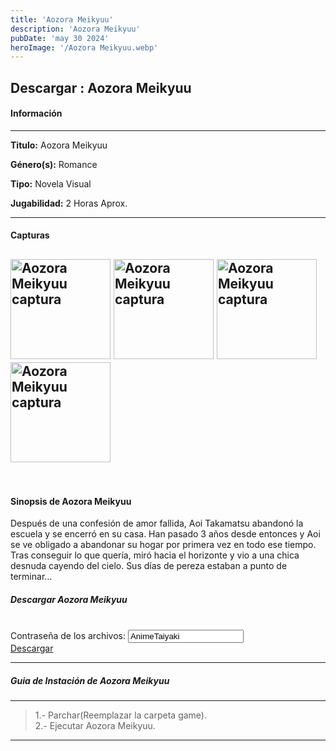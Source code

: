 ```yaml
---
title: 'Aozora Meikyuu'
description: 'Aozora Meikyuu'
pubDate: 'may 30 2024'
heroImage: '/Aozora Meikyuu.webp'
---
```


<div data-pagefind-ignore>

## Descargar :</span>  Aozora Meikyuu

#### Información

---

<p>
<strong>Titulo:</strong> 
 Aozora Meikyuu
</p>
<p>
<strong>Género(s):</strong> 
Romance
</p>
<p>
<strong>Tipo:</strong> 
Novela Visual
</p>
<p>
<strong>Jugabilidad:</strong> 
2 Horas Aprox.
</p>

---
#### Capturas
<img
src="https://4.bp.blogspot.com/-1gM1ch1p1FY/XEZkYb9-2DI/AAAAAAAADUQ/TQ3VMjw_oY0-YlGZfogW4hryeEvY6txBACLcBGAs/w270/13.jpg"
style="height:160px;"
alt=" Aozora Meikyuu captura"
title=" Aozora Meikyuu captura"
oncontextmenu="return false;"
/>
<img
src="https://1.bp.blogspot.com/-NauJTjxOdLk/XhPZ6ve33AI/AAAAAAAArpM/iCVvmsvtbmkCIxC0jaUcetbrOs6AGg4qQCLcBGAsYHQ/w270/4.jpg"
style="height:160px;"
alt=" Aozora Meikyuu captura"
title=" Aozora Meikyuu captura"
oncontextmenu="return false;"
/>
<img
src="https://4.bp.blogspot.com/-1Q-YEoX3vMI/XEZkYe7VgyI/AAAAAAAADUM/IQ0UPvB6sr8xIgwYQfyhNHyz5ettXhIqgCLcBGAs/w270/14.jpg"
style="height:160px;"
alt=" Aozora Meikyuu captura"
title=" Aozora Meikyuu captura"
oncontextmenu="return false;"
/>
<img
src="https://1.bp.blogspot.com/-DMbvvcrk3RA/XhPZyczbVQI/AAAAAAAArpI/i3mNPOfT6Z4furwvLnjeEr-6Vjlk17PgQCLcBGAsYHQ/w270/aozora-meikyuu-torrent-download.jpg"
style="height:160px;"
alt=" Aozora Meikyuu captura"
title="Aozora Meikyuu captura"
oncontextmenu="return false;"
/>
---
<br>

#### Sinopsis de Aozora Meikyuu

Después de una confesión de amor fallida, Aoi Takamatsu abandonó la escuela y se encerró en su casa. Han pasado 3 años desde entonces y Aoi se ve obligado a abandonar su hogar por primera vez en todo ese tiempo. Tras conseguir lo que quería, miró hacia el horizonte y vio a una chica desnuda cayendo del cielo. Sus días de pereza estaban a punto de terminar…

##### Descargar Aozora Meikyuu

<br>
<div class="anime-section__content text-center"> <div>
<span class="pass_msg"> Contraseña de los archivos: </span> 
<input class="pass_info" value="AnimeTaiyaki" onclick="select();"></div> 
<div class="cont_dd_info"> 
<a href="https://exe.io/BvDer" target="_blank" class="btn_dd"> 
<i class="fas fa-download">
</i> Descargar 
</a> 
</div> 
</div>

---
##### Guia de Instación de Aozora Meikyuu

---
>1.- Parchar(Reemplazar la carpeta game).<br>
>2.- Ejecutar Aozora Meikyuu.

---

</div>